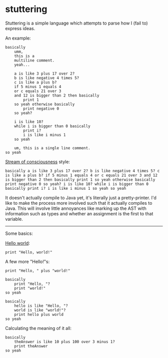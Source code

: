 stuttering
==========

Stuttering is a simple language which attempts to parse how I (fail to) express ideas.

An example:

    basically
        umm,
        this is a
        multiline comment.
        yeah...

        a is like 3 plus 17 over 2?
        b is like negative 4 times 5?
        c is like a plus b?
        if 5 minus 1 equals 4
        or c equals 21 over 3
        and 12 is bigger than 2 then basically
            print 1
        so yeah otherwise basically
            print negative 0
        so yeah?

        i is like 10?
        while i is bigger than 0 basically
            print i?
            i is like i minus 1
        so yeah

        um, this is a single line comment.
    so yeah

[Stream of consciousness](http://en.wikipedia.org/wiki/Stream_of_consciousness_(narrative_mode)) style:

    basically a is like 3 plus 17 over 2? b is like negative 4 times 5? c is like a plus b? if 5 minus 1 equals 4 or c equals 21 over 3 and 12 is bigger than 2 then basically print 1 so yeah otherwise basically print negative 0 so yeah? i is like 10? while i is bigger than 0 basically print i? i is like i minus 1 so yeah so yeah

It doesn't actually compile to Java yet, it's literally just a pretty-printer.
I'd like to make the process more involved such that it actually compiles to Java.
This will involve little annoyances like marking up the AST with information
such as types and whether an assignment is the first to that variable.

* * *

Some basics:

[Hello world](http://en.wikipedia.org/wiki/Hello_world_program):

    print "Hello, world!"

A few more "Hello!"s:

    print "Hello, " plus "world!"

    basically
        print "Hello, "?
        print "world!"
    so yeah

    basically
        hello is like "Hello, "?
        world is like "world!"?
        print hello plus world
    so yeah

Calculating the meaning of it all:

    basically
        theAnswer is like 10 plus 100 over 3 minus 1?
        print theAnswer
    so yeah
